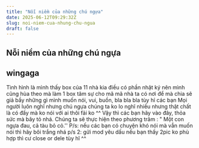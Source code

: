 ```yaml
---
title: "Nỗi niềm của những chú ngựa"
date: 2025-06-12T09:29:32Z
slug: noi-niem-cua-nhung-chu-ngua
draft: false
---
```


## Nỗi niềm của những chú ngựa

## wingaga

Tình hình là mình thấy box của 11 nhà kia điều có phần nhật ký nên mình cũng hùa theo mà làm 1 box tâm sự cho mã mã nhà ta có nơi để mà chia sẽ
giả bầy những gì mình muốn nói, vui, buồn, bla bla bla tùy hỉ các bạn
Mọi người luôn nghĩ nhưng chú ngựa chúng ta ko lo nghĩ nhiều nhưng thật chất là có đấy mà ko nói với ai thôi fải ko ^^
Vậy thì các bạn hãy vào đây, thỏa sức mà bây tỏ nhá. Chúng ta sẽ thực hiện theo phương trâm : " Một con ngựa đau, cả tàu bỏ cỏ.''
P/s: nếu các bạn có chuyện khó nói mà vẫn muốn nói thì hãy bôi trắng nhá
p/s 2: gửi mod yêu dấu nếu bạn thấy 2pic ko phù hợp thì cư close or dele tùy hĩ ^^
